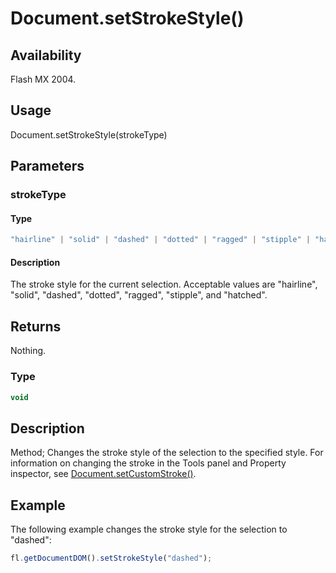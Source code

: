 # Document.setStrokeStyle()

## Availability

Flash MX 2004.

## Usage

Document.setStrokeStyle(strokeType)

## Parameters

### **strokeType**

#### Type

```typescript
"hairline" | "solid" | "dashed" | "dotted" | "ragged" | "stipple" | "hatched"
```

#### Description

The stroke style for the current selection. Acceptable values are "hairline", "solid", "dashed", "dotted", "ragged", "stipple", and "hatched".

## Returns

Nothing.

### Type

```typescript
void
```

## Description

Method; Changes the stroke style of the selection to the specified style. For information on changing the stroke in the Tools panel and Property inspector, see [Document.setCustomStroke()](../Document_object/Document480.md).

## Example

The following example changes the stroke style for the selection to "dashed":

```javascript
fl.getDocumentDOM().setStrokeStyle("dashed");
```
